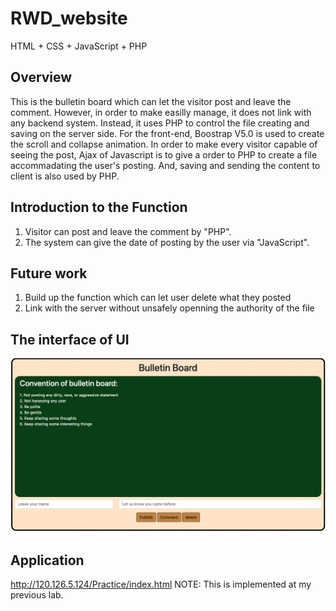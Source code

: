 # RWD_website
HTML + CSS + JavaScript + PHP

## Overview
This is the bulletin board which can let the visitor post and leave the comment. However, in order to make easilly manage, it does not link with any backend system. Instead, it uses PHP to control the file creating and saving on the server side. For the front-end, Boostrap V5.0 is used to create the scroll and collapse animation. In order to make every visitor capable of seeing the post, Ajax of Javascript is to give a order to PHP to create a file accommadating the user's posting. And, saving and sending the content to client is also used by PHP.

## Introduction to the Function
1. Visitor can post and leave the comment by "PHP".
2. The system can give the date of posting by the user via "JavaScript".

## Future work
1. Build up the function which can let user delete what they posted
2. Link with the server without unsafely openning the authority of the file

## The interface of UI
![image](https://github.com/Tony-Yao-Ru/RWD_website/blob/main/Screen%20Shot%202022-06-10%20at%208.40.35%20PM.png)

## Application
http://120.126.5.124/Practice/index.html
NOTE: This is implemented at my previous lab.
